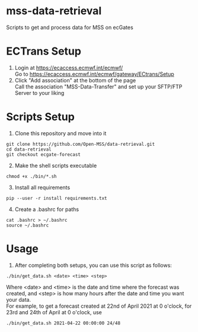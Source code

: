 # mss-data-retrieval
Scripts to get and process data for MSS on ecGates

# ECTrans Setup
1. Login at https://ecaccess.ecmwf.int/ecmwf/ \
   Go to https://ecaccess.ecmwf.int/ecmwf/gateway/ECtrans/Setup
2. Click "Add association" at the bottom of the page \
Call the association "MSS-Data-Transfer" and set up your SFTP/FTP Server to your liking

# Scripts Setup
1. Clone this repository and move into it
```
git clone https://github.com/Open-MSS/data-retrieval.git
cd data-retrieval
git checkout ecgate-forecast
```
2. Make the shell scripts executable
```
chmod +x ./bin/*.sh
```
3. Install all requirements
```
pip --user -r install requirements.txt
```
4. Create a .bashrc for paths
```
cat .bashrc > ~/.bashrc
source ~/.bashrc
```

# Usage
1. After completing both setups, you can use this script as follows:
```
./bin/get_data.sh <date> <time> <step>
```
Where \<date\> and \<time\> is the date and time where the forecast was created, and \<step\> is how many hours after the date and time you want your data.\
For example, to get a forecast created at 22nd of April 2021 at 0 o'clock, for 23rd and 24th of April at 0 o'clock, use
```
./bin/get_data.sh 2021-04-22 00:00:00 24/48
```
